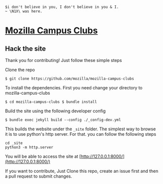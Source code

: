 ```
$i don't believe in you, I don't believe in you & I.
~ \N1X\ was here.
````
# [Mozilla Campus Clubs](https://campus.mozilla.community/)

## Hack the site

Thank you for contributing! Just follow these simple steps

Clone the repo

``$ git clone https://github.com/mozilla/mozilla-campus-clubs``

To install the dependencies. First you need change your directory to mozilla-campus-clubs

``$ cd mozilla-campus-clubs
  $ bundle install``

Build the site using the following developer config

``$ bundle exec jekyll build --config ./_config-dev.yml``

This builds the website under the `_site` folder. The simplest way to browse it is to use python's http server. For that. you can follow the following steps

```
cd _site
python3 -m http.server
```

You will be able to access the site at [http://127.0.0.1:8000/](http://127.0.0.1:8000/)

If you want to contribute, Just Clone this repo, create an issue first and then a pull request to submit changes.
